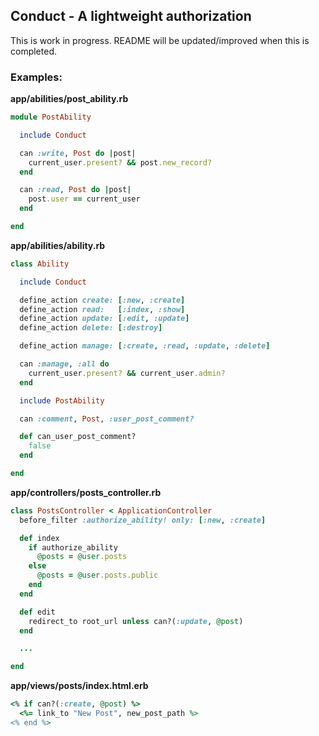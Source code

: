 Conduct - A lightweight authorization
---

This is work in progress. README will be updated/improved when this is completed.

### Examples:

**app/abilities/post_ability.rb**

```ruby
module PostAbility

  include Conduct

  can :write, Post do |post|
    current_user.present? && post.new_record?
  end

  can :read, Post do |post|
    post.user == current_user
  end

end

```

**app/abilities/ability.rb**

```ruby
class Ability

  include Conduct

  define_action create: [:new, :create]
  define_action read:   [:index, :show]
  define_action update: [:edit, :update]
  define_action delete: [:destroy]

  define_action manage: [:create, :read, :update, :delete]

  can :manage, :all do
    current_user.present? && current_user.admin?
  end

  include PostAbility

  can :comment, Post, :user_post_comment?

  def can_user_post_comment?
    false
  end

end

```

**app/controllers/posts_controller.rb**

```ruby
class PostsController < ApplicationController
  before_filter :authorize_ability! only: [:new, :create]

  def index
    if authorize_ability
      @posts = @user.posts
    else
      @posts = @user.posts.public
    end
  end

  def edit
    redirect_to root_url unless can?(:update, @post)
  end

  ...

end
```

**app/views/posts/index.html.erb**

```ruby
<% if can?(:create, @post) %>
  <%= link_to "New Post", new_post_path %>
<% end %>
```